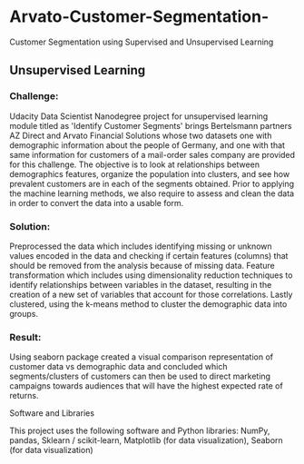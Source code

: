 # Arvato-Customer-Segmentation-
Customer Segmentation using Supervised and Unsupervised Learning 
## Unsupervised Learning

### Challenge:
Udacity Data Scientist Nanodegree project for unsupervised learning module titled as 'Identify Customer Segments' brings Bertelsmann partners AZ Direct and Arvato Financial Solutions whose two datasets one with demographic information about the people of Germany, and one with that same information for customers of a mail-order sales company are provided for this challenge. The objective is to look at relationships between demographics features, organize the population into clusters, and see how prevalent customers are in each of the segments obtained. Prior to applying the machine learning methods, we also require to assess and clean the data in order to convert the data into a usable form.

### Solution:
Preprocessed the data which includes identifying missing or unknown values encoded in the data and checking if certain features (columns) that should be removed from the analysis because of missing data. Feature transformation which includes using dimensionality reduction techniques to identify relationships between variables in the dataset, resulting in the creation of a new set of variables that account for those correlations. Lastly clustered, using the k-means method to cluster the demographic data into groups.

### Result: 
Using seaborn package created a visual comparison representation of customer data vs demographic data and concluded which segments/clusters of customers can then be used to direct marketing campaigns towards audiences that will have the highest expected rate of returns.

Software and Libraries

This project uses the following software and Python libraries: 
NumPy, pandas, Sklearn / scikit-learn, Matplotlib (for data visualization), Seaborn (for data visualization)
